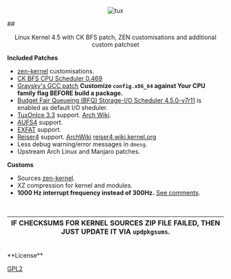 
<p align="center">
  <img src="http://i.imgur.com/BbD1jGBl.jpg" alt="tux"/>
</p>

##<p align="center">Linux Kernel 4.5 with CK BFS patch, ZEN customisations and additional custom patchset<br/></p>

**Included Patches**

 - [zen-kernel](https://github.com/zen-kernel/zen-kernel) customisations.
 - [CK BFS CPU Scheduler 0.469](http://users.tpg.com.au/ckolivas/kernel/)
 - [Graysky's GCC patch](https://github.com/graysky2/kernel_gcc_patch) **Customize `config.x86_64` against Your CPU family flag BEFORE build a package.**
 - [Budget Fair Queueing (BFQ) Storage-I/O Scheduler 4.5.0-v7r11](http://algo.ing.unimo.it/people/paolo/disk_sched/sources.php) is enabled as default I/O sheduler.
 - [TuxOnIce 3.3](http://tuxonice.nigelcunningham.com.au/) support. [Arch Wiki](https://wiki.archlinux.org/index.php/TuxOnIce).
 - [AUFS4](http://aufs.sourceforge.net/) support. 
 - [EXFAT](https://github.com/dorimanx/exfat-nofuse) support.
 - [Reiser4](https://sourceforge.net/projects/reiser4/) support. [ArchWiki](https://wiki.archlinux.org/index.php/Reiser4) [reiser4.wiki.kernel.org](https://reiser4.wiki.kernel.org/index.php/Main_Page)
 - Less debug warning/error messages in `dmesg`.
 - Upstream Arch Linux and Manjaro patches.
 
**Customs**

 - Sources [zen-kernel](https://github.com/zen-kernel/zen-kernel). 
 - XZ compression for kernel and modules.
 - **1000 Hz interrupt frequency instead of 300Hz.** [See comments](http://ck-hack.blogspot.com/2013/09/bfs-0441-311-ck1.html?showComment=1378756529345#c5266548105449573343).
<br/>

| **IF CHECKSUMS FOR KERNEL SOURCES ZIP FILE FAILED, THEN JUST UPDATE IT VIA `updpkgsums`.** |
|--------------------------------------------------------------------------------------------|
<br/>
**License**

[GPL2](https://www.gnu.org/licenses/gpl-2.0.txt)

